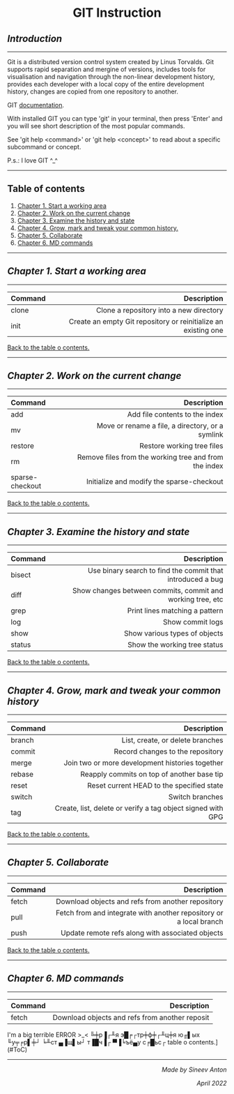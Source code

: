 # **<center>GIT Instruction</center>**

## *Introduction*
___

Git is a distributed version control system created by Linus Torvalds. Git supports rapid separation and mergine of versions, includes tools for visualisation and navigation through the non-linear development history, provides each developer with a local copy of the entire development history, changes are copied from one repository to another.

GIT <a href = "https://git-scm.com/doc">documentation</a>.

With installed GIT you can type 'git' in your terminal, then press 'Enter' and you will see short description of the most popular commands.

See 'git help \<command\>' or 'git help \<concept\>'
to read about a specific subcommand or concept.

P.s.: I love GIT ^_^
___
<a id = "ToC"></a>
## Table of contents
1. [Chapter 1. Start a working area](#Chapter1)
2. [Chapter 2. Work on the current change](#Chapter2)
3. [Chapter 3. Examine the history and state](#Chapter3)
4. [Chapter 4. Grow, mark and tweak your common history.](#Chapter4)
5. [Chapter 5. Collaborate](#Chapter5)
6. [Chapter 6. MD commands](#Chapter6)


___
<a id = "Chapter1"></a>
## *Chapter 1. Start a working area*
___

| Command              | Description             |
| :------------------- | ----------------------: |
|clone| Clone a repository into a new directory|
|init| Create an empty Git repository or reinitialize an existing one|

[Back to the table o contents.](#ToC)
___

<a id = "Chapter2"></a>
## *Chapter 2. Work on the current change*
___

| Command              | Description             |
| :------------------- | ----------------------: |
|add|Add file contents to the index|
|mv|Move or rename a file, a directory, or a symlink|
|restore|Restore working tree files|
|rm|Remove files from the working tree and from the index|
|sparse-checkout|Initialize and modify the sparse-checkout|

[Back to the table o contents.](#ToC)
___

<a id = "Chapter3"></a>
## *Chapter 3. Examine the history and state*
___

| Command              | Description             |
| :------------------- | ----------------------: |
|bisect|Use binary search to find the commit that introduced a bug|
|diff|Show changes between commits, commit and working tree, etc|
|grep|Print lines matching a pattern|
|log|Show commit logs|
|show|Show various types of objects|
|status|Show the working tree status|

[Back to the table o contents.](#ToC)
___

<a id = "Chapter4"></a>
## *Chapter 4. Grow, mark and tweak your common history*
___

| Command              | Description             |
| :------------------- | ----------------------: |
|branch|List, create, or delete branches|
|commit|Record changes to the repository|
|merge|Join two or more development histories together|
|rebase|Reapply commits on top of another base tip|
|reset|Reset current HEAD to the specified state|
|switch|Switch branches|
|tag|Create, list, delete or verify a tag object signed with GPG|

[Back to the table o contents.](#ToC)
___
<a id = "Chapter5"></a>
## *Chapter 5. Collaborate*
___

| Command              | Description             |
| :------------------- | ----------------------: |
|fetch|Download objects and refs from another repository|
|pull|Fetch from and integrate with another repository or a local branch|
|push|Update remote refs along with associated objects|

[Back to the table o contents.](#ToC)
___

<a id = "Chapter6"></a>
## *Chapter 6. MD commands*
___

| Command              | Description             |
| :------------------- | ----------------------: |
|fetch|Download objects and refs from another reposit
I'm a big terrible ERROR >_<
╚╪р▐┌╨я э█╒┌тр╪ф╪┌╨ц╪я ю╓▌ых ╙у╤╒р▌╪┘ ╘╨ст ▄▐щ▌ы┘ т▐█ч▐┌ ▀▐╘ъё▄у с╒█ьс┌ table o contents.](#ToC)
___

*<p align="right">Made by Sineev Anton</p>*
*<p align="right">April 2022</p>*